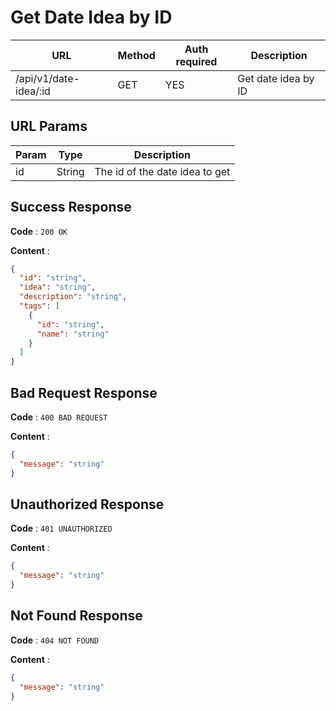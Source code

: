 # Get Date Idea by ID

| URL                   | Method | Auth required | Description         |
| --------------------- | ------ | ------------- | ------------------- |
| /api/v1/date-idea/:id | GET    | YES           | Get date idea by ID |

## URL Params

| Param | Type   | Description                    |
| ----- | ------ | ------------------------------ |
| id    | String | The id of the date idea to get |

## Success Response

**Code** : `200 OK`

**Content** :

```json
{
  "id": "string",
  "idea": "string",
  "description": "string",
  "tags": [
    {
      "id": "string",
      "name": "string"
    }
  ]
}
```

## Bad Request Response

**Code** : `400 BAD REQUEST`

**Content** :

```json
{
  "message": "string"
}
```

## Unauthorized Response

**Code** : `401 UNAUTHORIZED`

**Content** :

```json
{
  "message": "string"
}
```

## Not Found Response

**Code** : `404 NOT FOUND`

**Content** :

```json
{
  "message": "string"
}
```
